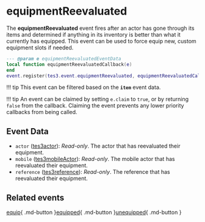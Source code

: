# equipmentReevaluated
<div class="search_terms" style="display: none">equipmentreevaluated</div>

<!---
	This file is autogenerated. Do not edit this file manually. Your changes will be ignored.
	More information: https://github.com/MWSE/MWSE/tree/master/docs
-->

The **equipmentReevaluated** event fires after an actor has gone through its items and determined if anything in its inventory is better than what it currently has equipped. This event can be used to force equip new, custom equipment slots if needed.

```lua
--- @param e equipmentReevaluatedEventData
local function equipmentReevaluatedCallback(e)
end
event.register(tes3.event.equipmentReevaluated, equipmentReevaluatedCallback)
```

!!! tip
	This event can be filtered based on the **`item`** event data.

!!! tip
	An event can be claimed by setting `e.claim` to `true`, or by returning `false` from the callback. Claiming the event prevents any lower priority callbacks from being called.

## Event Data

* `actor` ([tes3actor](../types/tes3actor.md)): *Read-only*. The actor that has reevaluated their equipment.
* `mobile` ([tes3mobileActor](../types/tes3mobileActor.md)): *Read-only*. The mobile actor that has reevaluated their equipment.
* `reference` ([tes3reference](../types/tes3reference.md)): *Read-only*. The reference that has reevaluated their equipment.


## Related events

[equip](./equip.md){ .md-button }[equipped](./equipped.md){ .md-button }[unequipped](./unequipped.md){ .md-button }

